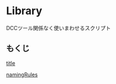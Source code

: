 # Library

DCCツール関係なく使いまわせるスクリプト
## もくじ

[title](/library/_document/title.md)

[namingRules](/library/_document/namingRules.md)